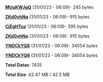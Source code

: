 [**MUuKWJgQ**](/data/MUuKWJgQ.txt) (31/01/23 - 06:09)- 245 bytes

[**ZKd0vhNq**](/data/ZKd0vhNq.txt) (31/01/23 - 06:09)- 915 bytes

[**CjEgHTuz**](/data/CjEgHTuz.txt) (31/01/23 - 06:09)- 395 bytes

[**ZKd0vhNq**](/data/ZKd0vhNq.txt) (31/01/23 - 06:09)- 915 bytes

[**YNDCkYQ8**](/data/YNDCkYQ8.txt) (31/01/23 - 06:09)- 34054 bytes

[**YNDCkYQ8**](/data/YNDCkYQ8.txt) (31/01/23 - 06:09)- 34054 bytes

**Total Datas**: 7435

**Total Size**: 42.47 MB / 42.5 MB